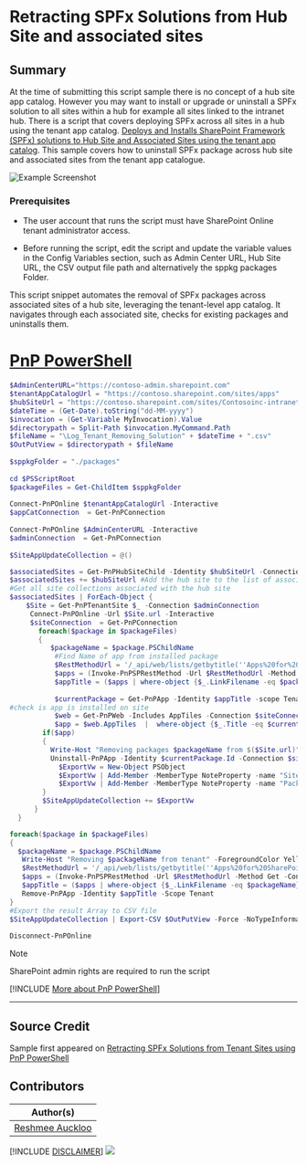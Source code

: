 

# Retracting SPFx Solutions from Hub Site and associated sites

## Summary

At the time of submitting this script sample there is no concept of a hub site app catalog. However you may want to install or upgrade or uninstall a SPFx solution to all sites within a hub for example all sites linked to the intranet hub.  There is a script that covers deploying SPFx across all sites in a hub using the tenant app catalog. [Deploys and Installs SharePoint Framework (SPFx) solutions to Hub Site and Associated Sites using the tenant app catalog](../spo-deploy-install-update-spfx-hubsiteassociatedsites-tenantappcatalog/README.md). This sample covers how to uninstall SPFx package across hub site and associated sites from the tenant app catalogue. 

![Example Screenshot](assets/example.png)

### Prerequisites

- The user account that runs the script must have SharePoint Online tenant administrator access.

- Before running the script, edit the script and update the variable values in the Config Variables section, such as Admin Center URL, Hub Site URL, the CSV output file path and alternatively the sppkg packages Folder. 

This script snippet automates the removal of SPFx packages across associated sites of a hub site, leveraging the tenant-level app catalog. It navigates through each associated site, checks for existing packages and uninstalls them. 

# [PnP PowerShell](#tab/pnpps)

```powershell
$AdminCenterURL="https://contoso-admin.sharepoint.com"
$tenantAppCatalogUrl = "https://contoso.sharepoint.com/sites/apps"
$hubSiteUrl = "https://contoso.sharepoint.com/sites/Contosoinc-intranet"
$dateTime = (Get-Date).toString("dd-MM-yyyy")
$invocation = (Get-Variable MyInvocation).Value
$directorypath = Split-Path $invocation.MyCommand.Path
$fileName = "\Log_Tenant_Removing_Solution" + $dateTime + ".csv"
$OutPutView = $directorypath + $fileName
 
$sppkgFolder = "./packages"
 
cd $PSScriptRoot
$packageFiles = Get-ChildItem $sppkgFolder
 
Connect-PnPOnline $tenantAppCatalogUrl -Interactive
$appCatConnection  = Get-PnPConnection
 
Connect-PnPOnline $AdminCenterURL -Interactive
$adminConnection  = Get-PnPConnection
 
$SiteAppUpdateCollection = @()

$associatedSites = Get-PnPHubSiteChild -Identity $hubSiteUrl -Connection $adminConnection
$associatedSites += $hubSiteUrl #Add the hub site to the list of associated sites
#Get all site collections associated with the hub site
$associatedSites | ForEach-Object {
    $Site = Get-PnPTenantSite $_ -Connection $adminConnection
     Connect-PnPOnline -Url $Site.url -Interactive
     $siteConnection  = Get-PnPConnection
       foreach($package in $packageFiles)
       {
          $packageName = $package.PSChildName    
           #Find Name of app from installed package
           $RestMethodUrl = '/_api/web/lists/getbytitle(''Apps%20for%20SharePoint'')/items?$select=Title,LinkFilename'
           $apps = (Invoke-PnPSPRestMethod -Url $RestMethodUrl -Method Get -Connection $appCatConnection).Value
           $appTitle = ($apps | where-object {$_.LinkFilename -eq $packageName} | Select-Object Title).Title
        
           $currentPackage = Get-PnPApp -Identity $appTitle -scope Tenant
#check is app is installed on site
           $web = Get-PnPWeb -Includes AppTiles -Connection $siteConnection
           $app = $web.AppTiles  |  where-object {$_.Title -eq $currentPackage.Title }
        if($app)
        {
          Write-Host "Removing packages $packageName from $($Site.url)" -ForegroundColor Yellow     
          Uninstall-PnPApp -Identity $currentPackage.Id -Connection $siteConnection
            $ExportVw = New-Object PSObject
            $ExportVw | Add-Member -MemberType NoteProperty -name "Site URL" -value $Site.url  
            $ExportVw | Add-Member -MemberType NoteProperty -name "Package Name" -value $packageName
        }
        $SiteAppUpdateCollection += $ExportVw     
      }     
  }

foreach($package in $packageFiles)
{
  $packageName = $package.PSChildName
   Write-Host "Removing $packageName from tenant" -ForegroundColor Yellow
   $RestMethodUrl = '/_api/web/lists/getbytitle(''Apps%20for%20SharePoint'')/items?$select=Title,LinkFilename'
   $apps = (Invoke-PnPSPRestMethod -Url $RestMethodUrl -Method Get -Connection $appCatConnection).Value
   $appTitle = ($apps | where-object {$_.LinkFilename -eq $packageName} | select Title).Title
   Remove-PnPApp -Identity $appTitle -Scope Tenant
}
#Export the result Array to CSV file
$SiteAppUpdateCollection | Export-CSV $OutPutView -Force -NoTypeInformation
 
Disconnect-PnPOnline
```

> [!Note]
> SharePoint admin rights are required to run the script

[!INCLUDE [More about PnP PowerShell](../../docfx/includes/MORE-PNPPS.md)]

***

## Source Credit

Sample first appeared on [Retracting SPFx Solutions from Tenant Sites using PnP PowerShell](https://reshmeeauckloo.com/posts/powershell-retract-spfx-from-sites-tenant/)

## Contributors

| Author(s) |
|-----------|
| [Reshmee Auckloo](https://github.com/reshmee011) |


[!INCLUDE [DISCLAIMER](../../docfx/includes/DISCLAIMER.md)]
<img src="https://m365-visitor-stats.azurewebsites.net/script-samples/scripts/spo-uninstall-spfx-hubsiteassociatedsites-tenantappcatalog" aria-hidden="true" />

